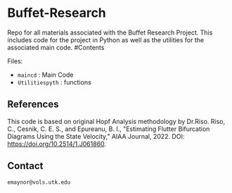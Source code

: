 # Buffet-Research
  Repo for all materials associated with the Buffet Research Project. This includes code for the project in Python as well as the utilities for the associated main code.
#Contents

Files:


  * `maincd` : Main Code
  * `Utilitiespyth` : functions

## References
  This code is based on original Hopf Analysis methodology by Dr.Riso.
  Riso, C., Cesnik, C. E. S., and Epureanu, B. I., "Estimating Flutter Bifurcation Diagrams Using the State Velocity," AIAA Journal, 2022. DOI: https://doi.org/10.2514/1.J061860. 

## Contact
    emaynor@vols.utk.edu
